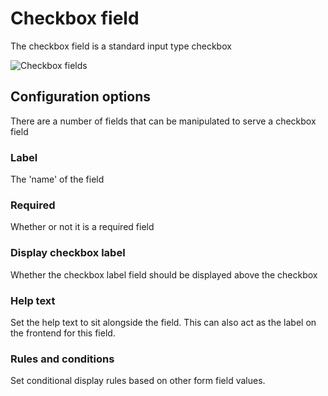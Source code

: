 # Checkbox field

The checkbox field is a standard input type checkbox 

![Checkbox fields](../screenshots/fields/waf-checkbox-field.png)

## Configuration options

There are a number of fields that can be manipulated to serve a checkbox field

### Label

The 'name' of the field

### Required

Whether or not it is a required field

### Display checkbox label

Whether the checkbox label field should be displayed above the checkbox

### Help text

Set the help text to sit alongside the field. This can also act as the label on the frontend for this field.

### Rules and conditions

Set conditional display rules based on other form field values.


